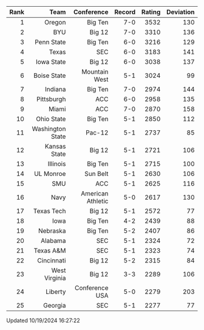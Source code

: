 | Rank  | Team                 | Conference           | Record   | Rating | Deviation |
| ---:  | ---:                 | ---:                 | ---:     | ---:   | ---:      |
| 1     | Oregon               | Big Ten              | 7-0      | 3532   | 130       |
| 2     | BYU                  | Big 12               | 7-0      | 3310   | 136       |
| 3     | Penn State           | Big Ten              | 6-0      | 3216   | 129       |
| 4     | Texas                | SEC                  | 6-0      | 3183   | 141       |
| 5     | Iowa State           | Big 12               | 6-0      | 3038   | 137       |
| 6     | Boise State          | Mountain West        | 5-1      | 3024   | 99        |
| 7     | Indiana              | Big Ten              | 7-0      | 2974   | 144       |
| 8     | Pittsburgh           | ACC                  | 6-0      | 2958   | 135       |
| 9     | Miami                | ACC                  | 7-0      | 2870   | 158       |
| 10    | Ohio State           | Big Ten              | 5-1      | 2850   | 112       |
| 11    | Washington State     | Pac-12               | 5-1      | 2737   | 85        |
| 12    | Kansas State         | Big 12               | 5-1      | 2721   | 106       |
| 13    | Illinois             | Big Ten              | 5-1      | 2715   | 100       |
| 14    | UL Monroe            | Sun Belt             | 5-1      | 2630   | 106       |
| 15    | SMU                  | ACC                  | 5-1      | 2625   | 116       |
| 16    | Navy                 | American Athletic    | 5-0      | 2617   | 130       |
| 17    | Texas Tech           | Big 12               | 5-1      | 2572   | 77        |
| 18    | Iowa                 | Big Ten              | 4-2      | 2439   | 88        |
| 19    | Nebraska             | Big Ten              | 5-2      | 2407   | 86        |
| 20    | Alabama              | SEC                  | 5-1      | 2324   | 72        |
| 21    | Texas A&M            | SEC                  | 5-1      | 2323   | 74        |
| 22    | Cincinnati           | Big 12               | 5-2      | 2315   | 84        |
| 23    | West Virginia        | Big 12               | 3-3      | 2289   | 106       |
| 24    | Liberty              | Conference USA       | 5-0      | 2279   | 203       |
| 25    | Georgia              | SEC                  | 5-1      | 2277   | 77        |

Updated 10/19/2024 16:27:22
